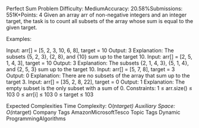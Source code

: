 Perfect Sum Problem
Difficulty: MediumAccuracy: 20.58%Submissions: 551K+Points: 4
Given an array arr of non-negative integers and an integer target, the task is to count all subsets of the array whose sum is equal to the given target.

Examples:

Input: arr[] = [5, 2, 3, 10, 6, 8], target = 10
Output: 3
Explanation: The subsets {5, 2, 3}, {2, 8}, and {10} sum up to the target 10.
Input: arr[] = [2, 5, 1, 4, 3], target = 10
Output: 3
Explanation: The subsets {2, 1, 4, 3}, {5, 1, 4}, and {2, 5, 3} sum up to the target 10.
Input: arr[] = [5, 7, 8], target = 3
Output: 0
Explanation: There are no subsets of the array that sum up to the target 3.
Input: arr[] = [35, 2, 8, 22], target = 0
Output: 1
Explanation: The empty subset is the only subset with a sum of 0.
Constraints:
1 ≤ arr.size() ≤ 103
0 ≤ arr[i] ≤ 103
0 ≤ target ≤ 103

Expected Complexities
Time Complexity: O(n*target)
Auxiliary Space: O(n*target)
Company Tags
AmazonMicrosoftTesco
Topic Tags
Dynamic ProgrammingAlgorithms

